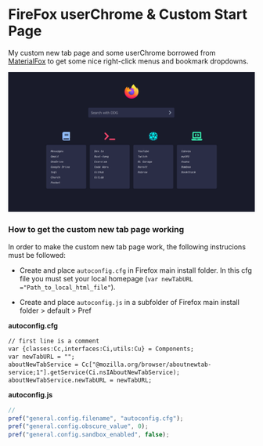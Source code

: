 # FireFox userChrome & Custom Start Page

My custom new tab page and some userChrome borrowed from [MaterialFox](https://github.com/muckSponge/MaterialFox) to get some nice right-click menus and bookmark dropdowns.

![Screenshot of homepage](screenshot.png)

### How to get the custom new tab page working

In order to make the custom new tab page work, the following instrucions must be followed:

- Create and place `autoconfig.cfg` in Firefox main install folder. In this cfg file you must set your local homepage (`var newTabURL ="Path_to_local_html_file"`).

- Create and place `autoconfig.js` in a subfolder of Firefox main install folder > default > Pref

**autoconfig.cfg**
```
// first line is a comment
var {classes:Cc,interfaces:Ci,utils:Cu} = Components;
var newTabURL = "";
aboutNewTabService = Cc["@mozilla.org/browser/aboutnewtab-service;1"].getService(Ci.nsIAboutNewTabService);
aboutNewTabService.newTabURL = newTabURL;
```

**autoconfig.js**
```js
//
pref("general.config.filename", "autoconfig.cfg");
pref("general.config.obscure_value", 0);
pref("general.config.sandbox_enabled", false);
```
